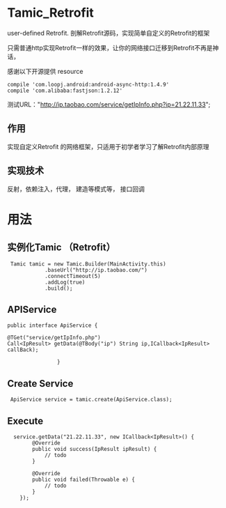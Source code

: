 # Tamic_Retrofit
user-defined Retrofit.  剖解Retrofit源码，实现简单自定义的Retrofit的框架

只需普通http实现Retrofit一样的效果，让你的网络接口迁移到Retrofit不再是神话，

感谢以下开源提供 resource

    compile 'com.loopj.android:android-async-http:1.4.9'
    compile 'com.alibaba:fastjson:1.2.12'

测试URL："http://ip.taobao.com/service/getIpInfo.php?ip=21.22.11.33";

作用
-

实现自定义Retrofit 的网络框架，只适用于初学者学习了解Retrofit内部原理

实现技术
--
反射，依赖注入，代理， 建造等模式等， 接口回调



# 用法

实例化Tamic （Retrofit）
--
     Tamic tamic = new Tamic.Builder(MainActivity.this)
                .baseUrl("http://ip.taobao.com/")
                .connectTimeout(5)
                .addLog(true)
                .build();
                
                
APIService 
--

    public interface ApiService {

    @TGet("service/getIpInfo.php")
    Call<IpResult> getData(@TBody("ip") String ip,ICallback<IpResult> callBack);
                    
                    }
     
    
Create Service
--
   
     ApiService service = tamic.create(ApiService.class);



Execute
--

      service.getData("21.22.11.33", new ICallback<IpResult>() {
            @Override
            public void success(IpResult ipResult) {
                // todo
            }

            @Override
            public void failed(Throwable e) {
                // todo
            }
        });
